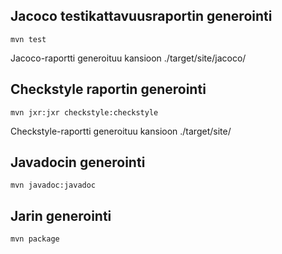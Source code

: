 ## Jacoco testikattavuusraportin generointi

``mvn test``

Jacoco-raportti generoituu kansioon ./target/site/jacoco/

## Checkstyle raportin generointi 

``mvn jxr:jxr checkstyle:checkstyle``

Checkstyle-raportti generoituu kansioon ./target/site/

## Javadocin generointi

``mvn javadoc:javadoc``

## Jarin generointi

``mvn package``
